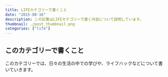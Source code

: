 ```yaml
---
title: LIFEカテゴリーで書くこと
date: "2015-08-16"
description: この記事はLIFEカテゴリーで書く内容について説明しています。
thumbnail: ./post_thumbnail.png
categories: ["life"]
---
```


## このカテゴリーで書くこと

このカテゴリーでは、日々の生活の中での学びや、ライフハックなどについて書いていきます。
